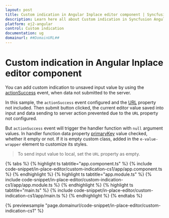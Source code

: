 ```yaml
---
layout: post
title: Custom indication in Angular Inplace editor component | Syncfusion
description: Learn here all about Custom indication in Syncfusion Angular Inplace editor component of Syncfusion Essential JS 2 and more.
platform: ej2-angular
control: Custom indication 
documentation: ug
domainurl: ##DomainURL##
---
```


# Custom indication in Angular Inplace editor component

You can add custom indication to unsaved input value by using the [actionSuccess](https://ej2.syncfusion.com/angular/documentation/api/inplace-editor/#actionsuccess) event, when data not submitted to the server.

In this sample, the `actionSuccess` event configured and the [URL](https://ej2.syncfusion.com/angular/documentation/api/inplace-editor/#url) property not included. Then submit button clicked, the current editor value saved into input and data sending to server action prevented due to the `URL` property not configured.

But `actionSuccess` event will trigger the handler function with `null` argument values. In handler function data property [primaryKey](https://ej2.syncfusion.com/angular/documentation/api/inplace-editor/#primarykey) value checked, whether it empty or not. If it is empty custom class, added in the `e-value-wrapper` element to customize its styles.

> To send input value to local, set the `URL` property as empty.

{% tabs %}
{% highlight ts tabtitle="app.component.ts" %}
{% include code-snippet/in-place-editor/custom-indication-cs1/app/app.component.ts %}
{% endhighlight %}
{% highlight ts tabtitle="app.module.ts" %}
{% include code-snippet/in-place-editor/custom-indication-cs1/app/app.module.ts %}
{% endhighlight %}
{% highlight ts tabtitle="main.ts" %}
{% include code-snippet/in-place-editor/custom-indication-cs1/app/main.ts %}
{% endhighlight %}
{% endtabs %}
  
{% previewsample "page.domainurl/code-snippet/in-place-editor/custom-indication-cs1" %}